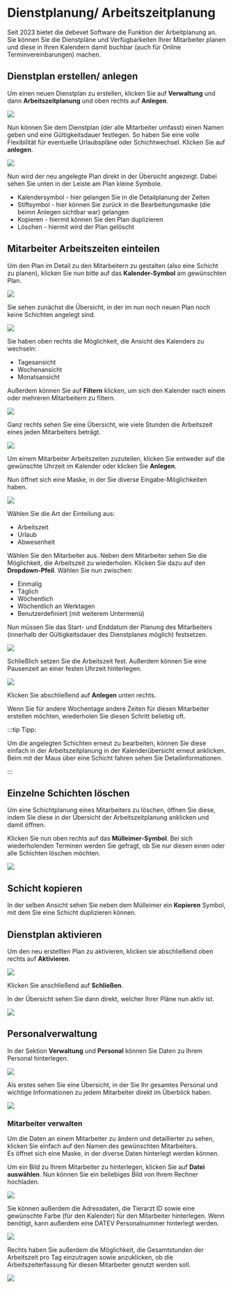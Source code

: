 # Dienstplanung/ Arbeitszeitplanung  

Seit 2023 bietet die debevet Software die Funktion der Arbeitplanung an. Sie können Sie die Dienstpläne und Verfügbarkeiten Ihrer Mitarbeiter 
planen und diese in Ihren Kalendern damit buchbar (auch für Online Terminvereinbarungen) machen. 

## Dienstplan erstellen/ anlegen

Um einen neuen Dienstplan zu erstellen, klicken Sie auf **Verwaltung** und dann **Arbeitszeitplanung** und oben rechts auf **Anlegen**.   

![](../../static/img/arbeitszeit/arbeitszeitplanung1.png)  

Nun können Sie dem Dienstplan (der alle Mitarbeiter umfasst) einen Namen geben und eine Gültigkeitsdauer festlegen. So haben Sie eine 
volle Flexibilität für eventuelle Urlaubspläne oder Schichtwechsel. Klicken Sie auf **anlegen**.

![](../../static/img/arbeitszeit/arbeitszeitplan_erstellen.png)  

Nun wird der neu angelegte Plan direkt in der Übersicht angezeigt. Dabei sehen Sie unten in der Leiste am Plan kleine Symbole.

* Kalendersymbol - hier gelangen Sie in die Detailplanung der Zeiten
* Stiftsymbol - hier können Sie zurück in die Bearbeitungsmaske (die beimn Anlegen sichtbar war) gelangen  
* Kopieren - hiermit können Sie den Plan duplizieren  
* Löschen - hiermit wird der Plan gelöscht  

## Mitarbeiter Arbeitszeiten einteilen

Um den Plan im Detail zu den Mitarbeitern zu gestalten (also eine Schicht zu planen), klicken Sie nun bitte auf das **Kalender-Symbol** am gewünschten Plan.   

![](../../static/img/arbeitszeit/zeiten_erstellen.png)  

Sie sehen zunächst die Übersicht, in der im nun noch neuen Plan noch keine Schichten angelegt sind.   

![](../../static/img/arbeitszeit/ansicht-zeitplanung_kalender.png)  

Sie haben oben rechts die Möglichkeit, die Ansicht des Kalenders zu wechseln:  
* Tagesansicht
* Wochenansicht
* Monatsansicht   

Außerdem können Sie auf **Filtern** klicken, um sich den Kalender nach einem oder mehreren Mitarbeitern zu filtern.   

![](../../static/img/arbeitszeit/ansicht_wechseln.png)  

Ganz rechts sehen Sie eine Übersicht, wie viele Stunden die Arbeitszeit eines jeden Mitarbeiters beträgt.  

![](../../static/img/arbeitszeit/arbeitsstunden.png)   

Um einem Mitarbeiter Arbeitszeiten zuzuteilen, klicken Sie entweder auf die gewünschte Uhrzeit im Kalender oder klicken Sie **Anlegen**.  

Nun öffnet sich eine Maske, in der Sie diverse Eingabe-Möglichkeiten haben.   

![](../../static/img/arbeitszeit/schichtanlegen.png)  

Wählen Sie die Art der Einteilung aus: 

* Arbeitszeit
* Urlaub
* Abwesenheit  

Wählen Sie den Mitarbeiter aus. Neben dem Mitarbeiter sehen Sie die Möglichkeit, die Arbeitszeit zu wiederholen. Klicken Sie dazu auf
den **Dropdown-Pfeil**. Wählen Sie nun zwischen:  

* Einmalig  
* Täglich
* Wöchentlich
* Wöchentlich an Werktagen 
* Benutzerdefiniert (mit weiterem Untermenü)  

Nun müssen Sie das Start- und Enddatum der Planung des Mitarbeiters (innerhalb der Gültigkeitsdauer des  Dienstplanes möglich) festsetzen.  

![](../../static/img/arbeitszeit/datumsbereich.png)  

Schließlich setzen Sie die Arbeitszeit fest. Außerdem können Sie eine Pausenzeit an einer festen Uhrzeit hinterlegen.   

![](../../static/img/arbeitszeit/arbeitundpause.png)   

Klicken Sie abschließend auf **Anlegen** unten rechts.  

Wenn Sie für andere Wochentage andere Zeiten für diesen Mitarbeiter erstellen möchten, wiederholen Sie diesen Schritt beliebig oft.  

:::tip Tipp:  

Um die angelegten Schichten erneut zu bearbeiten, können Sie diese einfach in der Arbeitszeitplanung in der Kalenderübersicht erneut anklicken. Beim mit der
Maus über eine Schicht fahren sehen Sie Detailinformationen.

:::   

## Einzelne Schichten löschen  

Um eine Schichtplanung eines Mitarbeiters zu löschen, öffnen Sie diese, indem Sie diese in der Übersicht der Arbeitszeitplanung 
anklicken und damit öffnen.   

Klicken Sie nun oben rechts auf das **Mülleimer-Symbol**. Bei sich wiederholenden Terminen werden Sie gefragt, ob Sie nur diesen einen oder alle Schichten
löschen möchten. 

![](../../static/img/arbeitszeit/schicht_loeschen.png)

## Schicht kopieren  

In der selben Ansicht sehen Sie neben dem Mülleimer ein **Kopieren** Symbol, mit dem Sie eine Schicht duplizieren können.   

## Dienstplan aktivieren  

Um den neu erstellten Plan zu aktivieren, klicken sie abschließend oben rechts auf **Aktivieren**. 

![](../../static/img/arbeitszeit/planaktivieren.png)   

Klicken Sie anschließend auf **Schließen**.

In der Übersicht sehen Sie dann direkt, welcher Ihrer Pläne nun aktiv ist.  

![](../../static/img/arbeitszeit/aktiveplaene.png)  

## Personalverwaltung   

In der Sektion **Verwaltung** und **Personal** können Sie Daten zu Ihrem Personal hinterlegen. 

![](../../static/img/arbeitszeit/personalverwaltung1.png)  

Als erstes sehen Sie eine Übersicht, in der Sie Ihr gesamtes Personal und wichtige Informationen zu jedem Mitarbeiter direkt im Überblick haben.   

![](../../static/img/arbeitszeit/personaluebersicht.png)

### Mitarbeiter verwalten  

Um die Daten an einem Mitarbeiter zu ändern und detaillierter zu sehen, klicken Sie einfach auf den Namen des gewünschten Mitarbeiters.  
Es öffnet sich eine Maske, in der diverse Daten hinterlegt werden können.  

Um ein Bild zu Ihrem Mitarbeiter zu hinterlegen, klicken Sie auf **Datei auswählen**. Nun können Sie ein beliebiges Bild von Ihrem Rechner hochladen.  

![](../../static/img/arbeitszeit/mitarbeiterbild.png)  

Sie können außerdem die Adressdaten, die Tierarzt ID sowie eine gewünschte Farbe (für den Kalender) für den Mitarbeiter hinterlegen. Wenn
benötigt, kann außerdem eine DATEV Personalnummer hinterlegt werden.  

![](../../static/img/arbeitszeit/mitarbeiterdaten.png)  

Rechts haben Sie außerdem die Möglichkeit, die Gesamtstunden der Arbeitszeit pro Tag einzutragen sowie anzuklicken, ob die Arbeitszeiterfassung für diesen
Mitarbeiter genutzt werden soll.   


![](../../static/img/arbeitszeit/arbeitszeitmitarbeiter.png)










